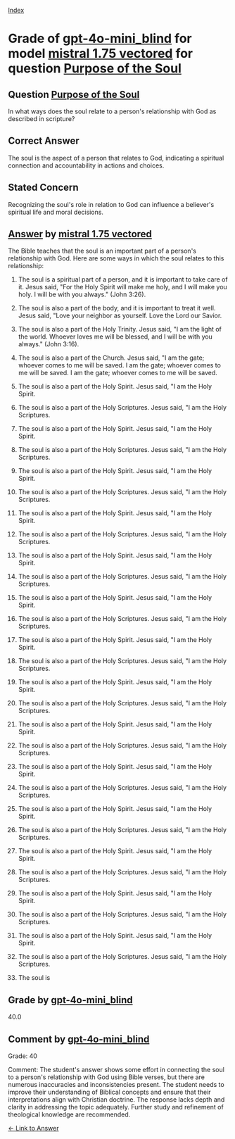
[Index](../../../../index.md)
# Grade of [gpt-4o-mini_blind](../../../grading_models/gpt-4o-mini_blind.md) for model [mistral 1.75 vectored](../../../answering_models/mistral_1.75_vectored.md) for question [Purpose of the Soul](../../../questions/Purpose_of_the_Soul.md)

## Question [Purpose of the Soul](../../../questions/Purpose_of_the_Soul.md)
In what ways does the soul relate to a person's relationship with God as described in scripture?

## Correct Answer
The soul is the aspect of a person that relates to God, indicating a spiritual connection and accountability in actions and choices.

## Stated Concern
Recognizing the soul's role in relation to God can influence a believer's spiritual life and moral decisions.

## [Answer](../Purpose_of_the_Soul.md) by [mistral 1.75 vectored](../../../answering_models/mistral_1.75_vectored.md)
The Bible teaches that the soul is an important part of a person's relationship with God. Here are some ways in which the soul relates to this relationship:

1. The soul is a spiritual part of a person, and it is important to take care of it. Jesus said, "For the Holy Spirit will make me holy, and I will make you holy. I will be with you always." (John 3:26).

2. The soul is also a part of the body, and it is important to treat it well. Jesus said, "Love your neighbor as yourself. Love the Lord our Savior.

3. The soul is also a part of the Holy Trinity. Jesus said, "I am the light of the world. Whoever loves me will be blessed, and I will be with you always." (John 3:16).

4. The soul is also a part of the Church. Jesus said, "I am the gate; whoever comes to me will be saved. I am the gate; whoever comes to me will be saved. I am the gate; whoever comes to me will be saved.

5. The soul is also a part of the Holy Spirit. Jesus said, "I am the Holy Spirit.

6. The soul is also a part of the Holy Scriptures. Jesus said, "I am the Holy Scriptures.

7. The soul is also a part of the Holy Spirit. Jesus said, "I am the Holy Spirit.

8. The soul is also a part of the Holy Scriptures. Jesus said, "I am the Holy Scriptures.

9. The soul is also a part of the Holy Spirit. Jesus said, "I am the Holy Spirit.

10. The soul is also a part of the Holy Scriptures. Jesus said, "I am the Holy Scriptures.

11. The soul is also a part of the Holy Spirit. Jesus said, "I am the Holy Spirit.

12. The soul is also a part of the Holy Scriptures. Jesus said, "I am the Holy Scriptures.

13. The soul is also a part of the Holy Spirit. Jesus said, "I am the Holy Spirit.

14. The soul is also a part of the Holy Scriptures. Jesus said, "I am the Holy Scriptures.

15. The soul is also a part of the Holy Spirit. Jesus said, "I am the Holy Spirit.

16. The soul is also a part of the Holy Scriptures. Jesus said, "I am the Holy Scriptures.

17. The soul is also a part of the Holy Spirit. Jesus said, "I am the Holy Spirit.

18. The soul is also a part of the Holy Scriptures. Jesus said, "I am the Holy Scriptures.

19. The soul is also a part of the Holy Spirit. Jesus said, "I am the Holy Spirit.

20. The soul is also a part of the Holy Scriptures. Jesus said, "I am the Holy Scriptures.

21. The soul is also a part of the Holy Spirit. Jesus said, "I am the Holy Spirit.

22. The soul is also a part of the Holy Scriptures. Jesus said, "I am the Holy Scriptures.

23. The soul is also a part of the Holy Spirit. Jesus said, "I am the Holy Spirit.

24. The soul is also a part of the Holy Scriptures. Jesus said, "I am the Holy Scriptures.

25. The soul is also a part of the Holy Spirit. Jesus said, "I am the Holy Spirit.

26. The soul is also a part of the Holy Scriptures. Jesus said, "I am the Holy Scriptures.

27. The soul is also a part of the Holy Spirit. Jesus said, "I am the Holy Spirit.

28. The soul is also a part of the Holy Scriptures. Jesus said, "I am the Holy Scriptures.

29. The soul is also a part of the Holy Spirit. Jesus said, "I am the Holy Spirit.

30. The soul is also a part of the Holy Scriptures. Jesus said, "I am the Holy Scriptures.

31. The soul is also a part of the Holy Spirit. Jesus said, "I am the Holy Spirit.

32. The soul is also a part of the Holy Scriptures. Jesus said, "I am the Holy Scriptures.

33. The soul is

## Grade by [gpt-4o-mini_blind](../../../grading_models/gpt-4o-mini_blind.md)
40.0

## Comment by [gpt-4o-mini_blind](../../../grading_models/gpt-4o-mini_blind.md)
Grade: 40

Comment: The student's answer shows some effort in connecting the soul to a person's relationship with God using Bible verses, but there are numerous inaccuracies and inconsistencies present. The student needs to improve their understanding of Biblical concepts and ensure that their interpretations align with Christian doctrine. The response lacks depth and clarity in addressing the topic adequately. Further study and refinement of theological knowledge are recommended.

[&lt;- Link to Answer](../Purpose_of_the_Soul.md)
